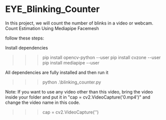 # EYE_Blinking_Counter

In this project, we will count the number of blinks in a video or webcam. Count Estimation Using Mediapipe Facemesh

follow these steps:

Install dependencies

>>> pip install opencv-python --user
>>> pip install cvzone --user
>>> pip install mediapipe --user

All dependencies are fully installed and then run it 
>>> python .\blinking_counter.py


Note: 
If you want to use any video other than this video, 
bring the video inside your folder and put it in
"cap = cv2.VideoCapture('0.mp4')" and change the video name in this code.
>>> cap = cv2.VideoCapture('<your video file name>')
